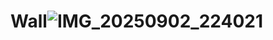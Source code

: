 # Wall![IMG_20250902_224021](https://github.com/user-attachments/assets/5aea4cdf-dcc4-46e4-892d-c8772155f56d)
